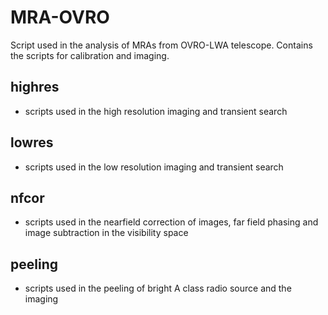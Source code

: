 # MRA-OVRO
Script used in the analysis of MRAs from OVRO-LWA telescope. Contains the scripts for calibration and imaging.

## highres
- scripts used in the high resolution imaging and transient search
## lowres
- scripts used in the low resolution imaging and transient search
## nfcor
- scripts used in the nearfield correction of images, far field phasing and  image subtraction in the visibility space
## peeling
- scripts used in the peeling of bright A class radio source and the imaging

